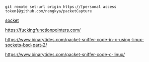 ##
    git remote set-url origin https://[personal access token]@github.com/nengkya/packetCapture  
  
[socket](https://www.google.com/search?q=how+to+write+my+own+packet+capture+all+devices+in+c+programming+language&sca_esv=aac09e88d3bc5d88&authuser=0&hl=en&sxsrf=AHTn8zpL-yUVrXFa9fCi-eNkTI8ls_casA%3A1739026608323&source=hp&ei=sHCnZ--zEeXE4-EPn6bMkQo&iflsig=ACkRmUkAAAAAZ6d-wFts0oJk250Rpj63WQ1q3O4ogQJl&oq=&gs_lp=Egdnd3Mtd2l6IgAqAggAMgcQIxgnGOoCMgcQIxgnGOoCMgcQIxgnGOoCMgcQIxgnGOoCMgcQIxgnGOoCMgcQIxgnGOoCMgcQIxgnGOoCMgcQIxgnGOoCMgcQIxgnGOoCMgcQIxgnGOoCSIgPUABYAHABeACQAQCYAQCgAQCqAQC4AQHIAQCYAgGgAgWoAgqYAwXxBWIiL3BBnr5XkgcBMaAHAA&sclient=gws-wiz)  

https://fuckingfunctionpointers.com/  
  
https://www.binarytides.com/packet-sniffer-code-in-c-using-linux-sockets-bsd-part-2/  

https://www.binarytides.com/packet-sniffer-code-c-linux/
